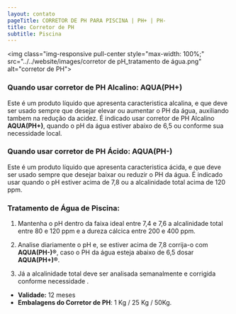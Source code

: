 ```yaml
---
layout: contato
pageTitle: CORRETOR DE PH PARA PISCINA | PH+ | PH- 
title: Corretor de PH
subtitle: Piscina 
---
```


<img class="img-responsive pull-center style="max-width: 100%;" src="../../website/images/corretor de pH_tratamento de água.png" alt="corretor de PH">

### Quando usar corretor de PH Alcalino: **AQUA(PH+)**

Este é um produto líquido que apresenta caracteristica alcalina, e que deve ser usado sempre que desejar elevar ou aumentar o PH da  água, auxiliando tambem na redução da acidez. 
É indicado usar corretor de PH Alcalino **AQUA(PH+)**, quando o pH da água estiver abaixo de 6,5 ou conforme sua necessidade local.
 
### Quando usar corretor de PH Ácido: **AQUA(PH-)**

Este é um produto líquido que apresenta caracteristica ácida, e que deve ser usado sempre que desejar baixar ou reduzir o PH da  água.
É indicado usar quando o pH estiver acima de 7,8 ou a alcalinidade total acima de 120 ppm. 

### Tratamento de Água de Piscina:

1) Mantenha o pH dentro da faixa ideal entre 7,4 e 7,6 a alcalinidade total entre 80 e 120 ppm e a dureza cálcica entre 200 e 400 ppm.

2) Analise diariamente o pH e, se estiver acima de 7,8 corrija-o com **AQUA(PH-)®**, caso o PH da água esteja abaixo de 6,5 dosar **AQUA(PH+)®**.

3) Já a alcalinidade total deve ser analisada semanalmente e corrigida conforme necessidade  .

 
- **Validade:** 12 meses
- **Embalagens do Corretor de PH**: 1 Kg / 25 Kg / 50Kg.

  


